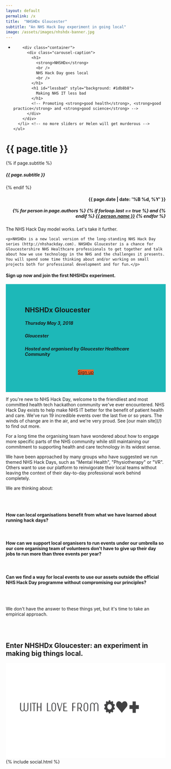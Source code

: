 ```yaml
---
layout: default
permalink: /x
title:  "NHSHDx Gloucester"
subtitle: "An NHS Hack Day experiment in going local"
image: /assets/images/nhshdx-banner.jpg
---
```

<section id="slider_wrapper" class="slider_wrapper full_page_photo">
  <div id="main_flexslider" class="flexslider">
    <ul class="slides">
      <li class="item" style="background-image: url(/assets/images/nhshdx-banner.jpg)">

        <div class="container">
          <div class="carousel-caption">
            <h1>
              <strong>NHSHDx</strong>
              <br />
              NHS Hack Day goes local
              <br />
            </h1>
            <h1 id="lessbad" style="background: #1db8b8">
              Making NHS IT less bad
            </h1>
            <!-- Promoting <strong>good health</strong>, <strong>good practice</strong> and <strong>good science</strong> -->
          </div>
        </div>
      </li> <!-- no more sliders or Helen will get murderous -->
    </ul>
  </div>
</section>

<div class="hgroup centered">
	<div class="container">
		<h1>{{ page.title }}</h1>
		{% if page.subtitle %}
			<h5>{{ page.subtitle }}</h5>
		{% endif %}
		<div class="pull-right" align="right">
			<h4>{{ page.date | date: '%B %d, %Y' }}</h4>
			<h5>
			{% for person in page.authors %}
				{% if forloop.last == true %}
					and
				{% endif %}
				<a href="{{ person.url }}" target="_blank">{{ person.name }}</a>
			{% endfor %}	
			</h5>
		</div>
	</div>
</div>
<div class="container">
	<p>The NHS Hack Day model works. Let's take it further.</p>

	<p>NHSHDx is a new local version of the long-standing NHS Hack Day series (http://nhshackday.com). NHSHDx Gloucester is a chance for Gloucestershire NHS Healthcare professionals to get together and talk about how we use technology in the NHS and the challenges it presents. You will spend some time thinking about and/or working on small projects both for professional development and for fun.</p>

<section class="call_to_action" id="signups">
<div class="container">
  <div class="row">
    <h4>Sign up now and join the first NHSHDx experiment.</h4>
      <div class="col-md-6 col-md-offset-3" style="background: #1db8b8; padding: 40px 60px">
        <h2>NHSHDx Gloucester</h2>
        <h5>
          <i class="fas fa-calendar-alt"></i> Thursday May 3, 2018
        </h5>
        <h5>
          <i class="fas fa-map-marker-alt"></i>Gloucester
        </h5>
        <h5 style="margin-bottom: 40px">
          <i class="fa fa-users"></i>Hosted and organised by Gloucester Healthcare Community
        </h5>
        <center>
          <p>
            <a class="btn btn-info btn-lg" style="background: #ec652b" target="_blank" href="https://nhshdxgloucester.eventbrite.co.uk/">
              Sign up
            </a>
          </p>
        </center>
      </div>
  </div> <!-- row -->
</div>   <!-- container -->
</section>

<p>If you're new to NHS Hack Day, welcome to the friendliest and most committed health tech hackathon community we've ever encountered. NHS Hack Day exists to help make NHS IT better for the benefit of patient health and care. We've run 19 incredible events over the last five or so years. The winds of change are in the air, and we're very proud. See [our main site](/) to find out more.</p>

<p>For a long time the organising team have wondered about how to engage more specific parts of the NHS community while still maintaining our commitment to supporting health and care technology in its widest sense.</p>

<p>We have been approached by many groups who have suggested we run themed NHS Hack Days, such as "Mental Health", "Physiotherapy" or "VR". Others want to use our platform to reinvigorate their local teams without leaving the context of their day-to-day professional work behind completely.</p>

<p>We are thinking about:</p>
<br><br>
<h4>How can <b>local organisations</b> benefit from what we have learned about running hack days?</h4>
<br>
<h4>How can we support <b>local organisers</b> to run events under our umbrella so our core organising team of volunteers don't have to give up their day jobs to run more than three events per year?</h4>
<br>
<h4>Can we find a way for <b>local events</b> to use our assets outside the official NHS Hack Day programme without compromising our principles?</h4>
<br><br>
<p>We don't have the answer to these things yet, but it's time to take an empirical approach.</p>
<br><br>
<h2><strong>Enter NHSHDx Gloucester: an experiment in making big things local.</strong></h2>
</div>

<div class="container center">
	<img src="/assets/images/nhshd/with-love.png" height="300px" />
    {% include social.html %}
</div>